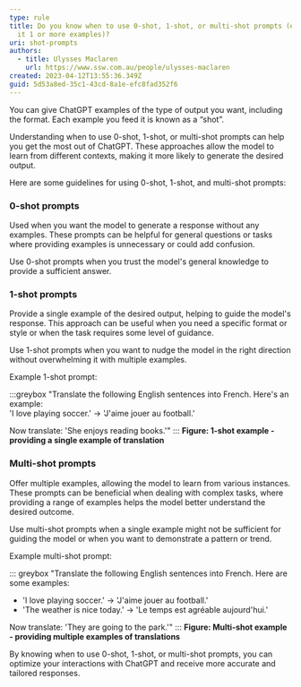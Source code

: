 ```yaml
---
type: rule
title: Do you know when to use 0-shot, 1-shot, or multi-shot prompts (e.g. give
  it 1 or more examples)?
uri: shot-prompts
authors:
  - title: Ulysses Maclaren
    url: https://www.ssw.com.au/people/ulysses-maclaren
created: 2023-04-12T13:55:36.349Z
guid: 5d53a8ed-35c1-43cd-8a1e-efc8fad352f6
---
```

You can give ChatGPT examples of the type of output you want, including the format. Each example you feed it is known as a “shot”.

Understanding when to use 0-shot, 1-shot, or multi-shot prompts can help you get the most out of ChatGPT. These approaches allow the model to learn from different contexts, making it more likely to generate the desired output.

<!--endintro-->

Here are some guidelines for using 0-shot, 1-shot, and multi-shot prompts:

### 0-shot prompts

Used when you want the model to generate a response without any examples. These prompts can be helpful for general questions or tasks where providing examples is unnecessary or could add confusion.

Use 0-shot prompts when you trust the model's general knowledge to provide a sufficient answer.

### 1-shot prompts

Provide a single example of the desired output, helping to guide the model's response. This approach can be useful when you need a specific format or style or when the task requires some level of guidance.

Use 1-shot prompts when you want to nudge the model in the right direction without overwhelming it with multiple examples.

Example 1-shot prompt:

:::greybox
"Translate the following English sentences into French. Here's an example:  
'I love playing soccer.' -> 'J'aime jouer au football.'

Now translate: 'She enjoys reading books.'"
:::
**Figure: 1-shot example - providing a single example of translation**

### Multi-shot prompts

Offer multiple examples, allowing the model to learn from various instances. These prompts can be beneficial when dealing with complex tasks, where providing a range of examples helps the model better understand the desired outcome.

Use multi-shot prompts when a single example might not be sufficient for guiding the model or when you want to demonstrate a pattern or trend.

Example multi-shot prompt:

::: greybox
"Translate the following English sentences into French. Here are some examples:
* 'I love playing soccer.' -> 'J'aime jouer au football.'
* 'The weather is nice today.' -> 'Le temps est agréable aujourd'hui.'

Now translate: 'They are going to the park.'"
:::
**Figure: Multi-shot example - providing multiple examples of translations**

By knowing when to use 0-shot, 1-shot, or multi-shot prompts, you can optimize your interactions with ChatGPT and receive more accurate and tailored responses.
